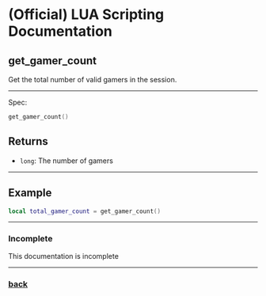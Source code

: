 
# (Official) LUA Scripting Documentation

## get_gamer_count

Get the total number of valid gamers in the session.

___

Spec:

```lua
get_gamer_count()
```

## Returns

- `long`: The number of gamers

___

## Example

```lua
local total_gamer_count = get_gamer_count()
```

___

### Incomplete

This documentation is incomplete

___

### [back](../getters)
